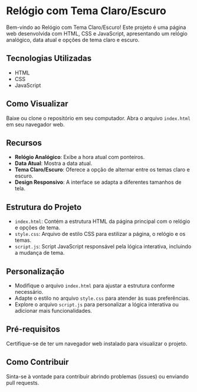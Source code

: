 # Relógio com Tema Claro/Escuro

Bem-vindo ao Relógio com Tema Claro/Escuro! Este projeto é uma página web desenvolvida com HTML, CSS e JavaScript, apresentando um relógio analógico, data atual e opções de tema claro e escuro.

## Tecnologias Utilizadas

- HTML
- CSS
- JavaScript

## Como Visualizar

Baixe ou clone o repositório em seu computador.
Abra o arquivo `index.html` em seu navegador web.

## Recursos

- **Relógio Analógico**: Exibe a hora atual com ponteiros.
- **Data Atual**: Mostra a data atual.
- **Tema Claro/Escuro**: Oferece a opção de alternar entre os temas claro e escuro.
- **Design Responsivo**: A interface se adapta a diferentes tamanhos de tela.

## Estrutura do Projeto

- `index.html`: Contém a estrutura HTML da página principal com o relógio e opções de tema.
- `style.css`: Arquivo de estilo CSS para estilizar a página, o relógio e os temas.
- `script.js`: Script JavaScript responsável pela lógica interativa, incluindo a mudança de tema.

## Personalização

- Modifique o arquivo `index.html` para ajustar a estrutura conforme necessário.
- Adapte o estilo no arquivo `style.css` para atender às suas preferências.
- Explore o arquivo `script.js` para personalizar a lógica interativa ou adicionar mais funcionalidades.

## Pré-requisitos

Certifique-se de ter um navegador web instalado para visualizar o projeto.

## Como Contribuir

Sinta-se à vontade para contribuir abrindo problemas (issues) ou enviando pull requests.